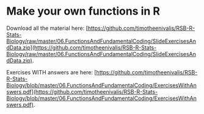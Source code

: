 # Make your own functions in R 


Download all the material here: [https://github.com/timotheenivalis/RSB-R-Stats-Biology/raw/master/06.FunctionsAndFundamentalCoding/SlideExercisesAndData.zip](https://github.com/timotheenivalis/RSB-R-Stats-Biology/raw/master/06.FunctionsAndFundamentalCoding/SlideExercisesAndData.zip). 

Exercises WITH answers are here: [https://github.com/timotheenivalis/RSB-R-Stats-Biology/blob/master/06.FunctionsAndFundamentalCoding/ExercisesWithAnswers.pdf](https://github.com/timotheenivalis/RSB-R-Stats-Biology/blob/master/06.FunctionsAndFundamentalCoding/ExercisesWithAnswers.pdf).

